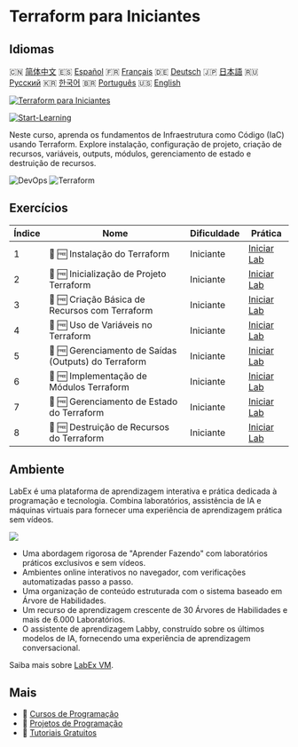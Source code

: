 # Terraform para Iniciantes

## Idiomas

🇨🇳 [简体中文](README_zh.md) 🇪🇸 [Español](README_es.md) 🇫🇷 [Français](README_fr.md) 🇩🇪 [Deutsch](README_de.md) 🇯🇵 [日本語](README_ja.md) 🇷🇺 [Русский](README_ru.md) 🇰🇷 [한국어](README_ko.md) 🇧🇷 [Português](README_pt.md) 🇺🇸 [English](README.md) 

[![Terraform para Iniciantes](https://cover-creator.labex.io/terraform-for-beginners.png?lang=pt)](https://labex.io/pt/courses/terraform-for-beginners)

[![Start-Learning](https://img.shields.io/badge/Start-Learning-whitesmoke?style=for-the-badge)](https://labex.io/pt/courses/terraform-for-beginners)

Neste curso, aprenda os fundamentos de Infraestrutura como Código (IaC) usando Terraform. Explore instalação, configuração de projeto, criação de recursos, variáveis, outputs, módulos, gerenciamento de estado e destruição de recursos.

![DevOps](https://img.shields.io/badge/DevOps-whitesmoke?style=for-the-badge&logo=devops)
![Terraform](https://img.shields.io/badge/Terraform-whitesmoke?style=for-the-badge&logo=terraform)


## Exercícios

|   Índice | Nome                                                 | Dificuldade   | Prática                                                                                                                |
|----------|------------------------------------------------------|---------------|------------------------------------------------------------------------------------------------------------------------|
|        1 | 📖 🆓 Instalação do Terraform                        | Iniciante     | <a target='_blank' href='https://labex.io/pt/tutorials/linux-terraform-installation-632659'>Iniciar Lab</a>            |
|        2 | 📖 🆓 Inicialização de Projeto Terraform             | Iniciante     | <a target='_blank' href='https://labex.io/pt/tutorials/linux-terraform-project-initialization-632662'>Iniciar Lab</a>  |
|        3 | 📖 🆓 Criação Básica de Recursos com Terraform       | Iniciante     | <a target='_blank' href='https://labex.io/pt/tutorials/linux-terraform-basic-resource-creation-632658'>Iniciar Lab</a> |
|        4 | 📖 🆓 Uso de Variáveis no Terraform                  | Iniciante     | <a target='_blank' href='https://labex.io/pt/tutorials/linux-terraform-variables-usage-632665'>Iniciar Lab</a>         |
|        5 | 📖 🆓 Gerenciamento de Saídas (Outputs) do Terraform | Iniciante     | <a target='_blank' href='https://labex.io/pt/tutorials/linux-terraform-outputs-management-632661'>Iniciar Lab</a>      |
|        6 | 📖 🆓 Implementação de Módulos Terraform             | Iniciante     | <a target='_blank' href='https://labex.io/pt/tutorials/linux-terraform-modules-implementation-632660'>Iniciar Lab</a>  |
|        7 | 📖 🆓 Gerenciamento de Estado do Terraform           | Iniciante     | <a target='_blank' href='https://labex.io/pt/tutorials/linux-terraform-state-management-632664'>Iniciar Lab</a>        |
|        8 | 📖 🆓 Destruição de Recursos do Terraform            | Iniciante     | <a target='_blank' href='https://labex.io/pt/tutorials/linux-terraform-resource-destruction-632663'>Iniciar Lab</a>    |

## Ambiente

LabEx é uma plataforma de aprendizagem interativa e prática dedicada à programação e tecnologia. Combina laboratórios, assistência de IA e máquinas virtuais para fornecer uma experiência de aprendizagem prática sem vídeos.

![](https://tutorial-screenshot.getvm.io/images/vm-1725247253.png)

- Uma abordagem rigorosa de "Aprender Fazendo" com laboratórios práticos exclusivos e sem vídeos.
- Ambientes online interativos no navegador, com verificações automatizadas passo a passo.
- Uma organização de conteúdo estruturada com o sistema baseado em Árvore de Habilidades.
- Um recurso de aprendizagem crescente de 30 Árvores de Habilidades e mais de 6.000 Laboratórios.
- O assistente de aprendizagem Labby, construído sobre os últimos modelos de IA, fornecendo uma experiência de aprendizagem conversacional.

Saiba mais sobre [LabEx VM](https://support.labex.io/using-labex/virtual-machine).

## Mais

- 🔗 [ Cursos de Programação](https://github.com/labex-labs/awesome-programming-courses)
- 🔗 [ Projetos de Programação](https://github.com/labex-labs/awesome-programming-projects)
- 🔗 [ Tutoriais Gratuitos](https://github.com/labex-labs/devops-free-tutorials)

